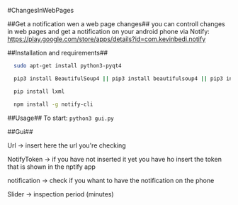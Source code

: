 #ChangesInWebPages

##Get a notification wen a web page changes##
you can controll changes in web pages and get a notification on your android phone via Notify: https://play.google.com/store/apps/details?id=com.kevinbedi.notify

##Installation and requirements##
```bash
  sudo apt-get install python3-pyqt4

  pip3 install BeautifulSoup4 || pip3 install beautifulsoup4 || pip3 install bs4

  pip install lxml

  npm install -g notify-cli
```

##Usage##
  To start:
  ```python3 gui.py```
  
  ##Gui##
  
  Url           -> insert here the url you're checking
  
  NotifyToken   -> if you have not inserted it yet you have ho insert the token that is shown in the nptify app
  
  notification  -> check if you whant to have the notification on the phone
  
  Slider        -> inspection period (minutes)
